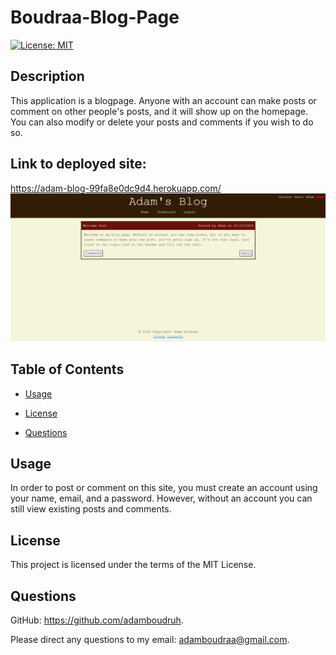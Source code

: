 # Boudraa-Blog-Page

[![License: MIT](https://img.shields.io/badge/License-MIT-yellow.svg)](https://opensource.org/licenses/MIT)


## Description
This application is a blogpage. Anyone with an account can make posts or comment on other people's posts, and it will show up on the homepage. You can also modify or delete your posts and comments if you wish to do so.

## Link to deployed site:
https://adam-blog-99fa8e0dc9d4.herokuapp.com/
![alt text](./public/images/screenshot.png)

## Table of Contents

- [Usage](#usage)

- [License](#license)

- [Questions](#questions)



## Usage
In order to post or comment on this site, you must create an account using your name, email, and a password. However, without an account you can still view existing posts and comments.


## License
This project is licensed under the terms of the MIT License.


## Questions

GitHub: https://github.com/adamboudruh.

Please direct any questions to my email: [adamboudraa@gmail.com](mailto:adamboudraa@gmail.com).

    
